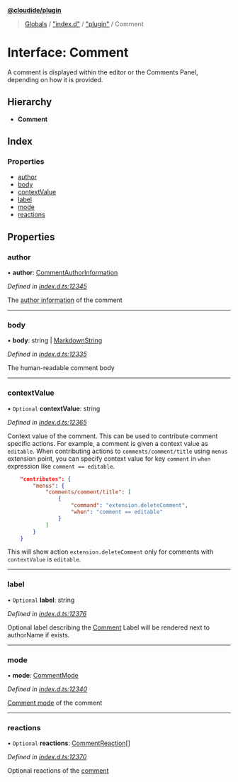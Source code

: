 **[@cloudide/plugin](../README.md)**

> [Globals](../README.md) / ["index.d"](../modules/_index_d_.md) / ["plugin"](../modules/_index_d_._plugin_.md) / Comment

# Interface: Comment

A comment is displayed within the editor or the Comments Panel, depending on how it is provided.

## Hierarchy

* **Comment**

## Index

### Properties

* [author](_index_d_._plugin_.comment.md#author)
* [body](_index_d_._plugin_.comment.md#body)
* [contextValue](_index_d_._plugin_.comment.md#contextvalue)
* [label](_index_d_._plugin_.comment.md#label)
* [mode](_index_d_._plugin_.comment.md#mode)
* [reactions](_index_d_._plugin_.comment.md#reactions)

## Properties

### author

•  **author**: [CommentAuthorInformation](_index_d_._plugin_.commentauthorinformation.md)

*Defined in [index.d.ts:12345](https://github.com/shuyaqian/cloudide-plugin-api/blob/9d985be/index.d.ts#L12345)*

The [author information](#CommentAuthorInformation) of the comment

___

### body

•  **body**: string \| [MarkdownString](../classes/_index_d_._plugin_.markdownstring.md)

*Defined in [index.d.ts:12335](https://github.com/shuyaqian/cloudide-plugin-api/blob/9d985be/index.d.ts#L12335)*

The human-readable comment body

___

### contextValue

• `Optional` **contextValue**: string

*Defined in [index.d.ts:12365](https://github.com/shuyaqian/cloudide-plugin-api/blob/9d985be/index.d.ts#L12365)*

Context value of the comment. This can be used to contribute comment specific actions.
For example, a comment is given a context value as `editable`. When contributing actions to `comments/comment/title`
using `menus` extension point, you can specify context value for key `comment` in `when` expression like `comment == editable`.
```json
	"contributes": {
		"menus": {
			"comments/comment/title": [
				{
					"command": "extension.deleteComment",
					"when": "comment == editable"
				}
			]
		}
	}
```
This will show action `extension.deleteComment` only for comments with `contextValue` is `editable`.

___

### label

• `Optional` **label**: string

*Defined in [index.d.ts:12376](https://github.com/shuyaqian/cloudide-plugin-api/blob/9d985be/index.d.ts#L12376)*

Optional label describing the [Comment](#Comment)
Label will be rendered next to authorName if exists.

___

### mode

•  **mode**: [CommentMode](../enums/_index_d_._plugin_.commentmode.md)

*Defined in [index.d.ts:12340](https://github.com/shuyaqian/cloudide-plugin-api/blob/9d985be/index.d.ts#L12340)*

[Comment mode](#CommentMode) of the comment

___

### reactions

• `Optional` **reactions**: [CommentReaction](_index_d_._plugin_.commentreaction.md)[]

*Defined in [index.d.ts:12370](https://github.com/shuyaqian/cloudide-plugin-api/blob/9d985be/index.d.ts#L12370)*

Optional reactions of the [comment](#Comment)
